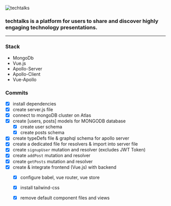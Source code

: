 ![techtalks](https://github.com/b-45/techtalks/tree/master/client/src/assets/techtalks.png)


### **techtalks** is a platform for users to share and discover highly engaging technology presentations.  
***

### Stack  
- MongoDb
- Vue.js 
- Apollo-Server
- Apollo-Client
- Vue-Apollo

### Commits

* [x] install dependencies
* [x] create server.js file
* [x] connect to mongoDB cluster on Atlas
* [x] create [users, posts] models for MONGODB database
  * [x] create user schema
  * [x] create posts schema
* [x] create typeDefs file & graphql schema for apollo server
* [x] create a dedicated file for resolvers & import into server file
* [x] create `signupUser` mutation and resolver (excludes JWT Token)
* [x] create `addPost` mutation and resolver 
* [x] create `getPosts` mutation and resolver 
* [x] create & integrate frontend (Vue.js) with backend
  * [x] configure babel, vue router, vue store 
  * [x] install tailwind-css 
  * [x] remove default component files and views



